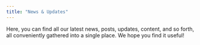 ```yaml
---
title: "News & Updates"
---
```


Here, you can find all our latest news, posts, updates, content, and so forth,
all conveniently gathered into a single place. We hope you find it useful!
